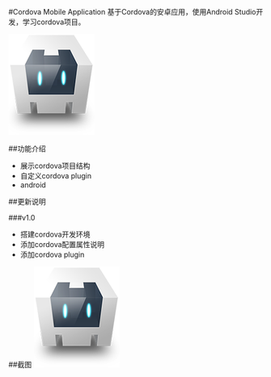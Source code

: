 #Cordova Mobile Application
基于Cordova的安卓应用，使用Android Studio开发，学习cordova项目。

![logo](https://github.com/Stephen-Wei/CordovaAppDemo/blob/master/www/img/logo.png "logo")

##功能介绍
 - 展示cordova项目结构
 - 自定义cordova plugin
 - android

##更新说明

###v1.0
 - 搭建cordova开发环境
 - 添加cordova配置属性说明
 - 添加cordova plugin

##截图
![logo](https://github.com/Stephen-Wei/CordovaAppDemo/blob/master/www/img/logo.png "logo")
